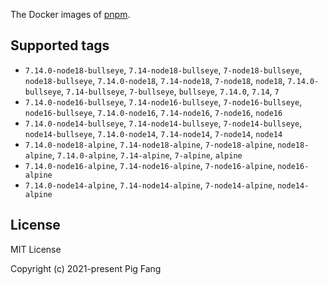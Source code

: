 The Docker images of [pnpm](https://pnpm.io).

## Supported tags

- `7.14.0-node18-bullseye`, `7.14-node18-bullseye`, `7-node18-bullseye`, `node18-bullseye`, `7.14.0-node18`, `7.14-node18`, `7-node18`, `node18`, `7.14.0-bullseye`, `7.14-bullseye`, `7-bullseye`, `bullseye`, `7.14.0`, `7.14`, `7`
- `7.14.0-node16-bullseye`, `7.14-node16-bullseye`, `7-node16-bullseye`, `node16-bullseye`, `7.14.0-node16`, `7.14-node16`, `7-node16`, `node16`
- `7.14.0-node14-bullseye`, `7.14-node14-bullseye`, `7-node14-bullseye`, `node14-bullseye`, `7.14.0-node14`, `7.14-node14`, `7-node14`, `node14`
- `7.14.0-node18-alpine`, `7.14-node18-alpine`, `7-node18-alpine`, `node18-alpine`, `7.14.0-alpine`, `7.14-alpine`, `7-alpine`, `alpine`
- `7.14.0-node16-alpine`, `7.14-node16-alpine`, `7-node16-alpine`, `node16-alpine`
- `7.14.0-node14-alpine`, `7.14-node14-alpine`, `7-node14-alpine`, `node14-alpine`

## License

MIT License

Copyright (c) 2021-present Pig Fang
